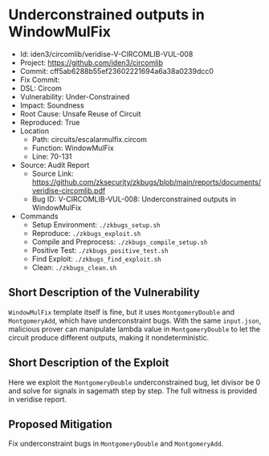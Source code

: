 # Underconstrained outputs in WindowMulFix

* Id: iden3/circomlib/veridise-V-CIRCOMLIB-VUL-008
* Project: https://github.com/iden3/circomlib
* Commit: cff5ab6288b55ef23602221694a6a38a0239dcc0
* Fix Commit: 
* DSL: Circom
* Vulnerability: Under-Constrained
* Impact: Soundness
* Root Cause: Unsafe Reuse of Circuit
* Reproduced: True
* Location
  - Path: circuits/escalarmulfix.circom
  - Function: WindowMulFix
  - Line: 70-131
* Source: Audit Report
  - Source Link: https://github.com/zksecurity/zkbugs/blob/main/reports/documents/veridise-circomlib.pdf
  - Bug ID: V-CIRCOMLIB-VUL-008: Underconstrained outputs in WindowMulFix
* Commands
  - Setup Environment: `./zkbugs_setup.sh`
  - Reproduce: `./zkbugs_exploit.sh`
  - Compile and Preprocess: `./zkbugs_compile_setup.sh`
  - Positive Test: `./zkbugs_positive_test.sh`
  - Find Exploit: `./zkbugs_find_exploit.sh`
  - Clean: `./zkbugs_clean.sh`

## Short Description of the Vulnerability

`WindowMulFix` template itself is fine, but it uses `MontgomeryDouble` and `MontgomeryAdd`, which have underconstraint bugs. With the same `input.json`, malicious prover can manipulate lambda value in `MontgomeryDouble` to let the circuit produce different outputs, making it nondeterministic.

## Short Description of the Exploit

Here we exploit the `MontgomeryDouble` underconstrained bug, let divisor be 0 and solve for signals in sagemath step by step. The full witness is provided in veridise report.

## Proposed Mitigation

Fix underconstraint bugs in `MontgomeryDouble` and `MontgomeryAdd`.

